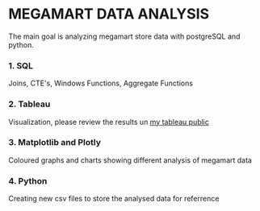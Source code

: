 # MEGAMART DATA ANALYSIS #
The main goal is analyzing megamart store data with postgreSQL and python.

### 1. SQL ###
 Joins, CTE's, Windows Functions, Aggregate Functions
 

### 2. Tableau ###
Visualization, please review the results un [my tableau public]()


### 3. Matplotlib and Plotly ###
Coloured graphs and charts showing different analysis of megamart data


### 4. Python ###
Creating new csv files to store the analysed data for referrence
